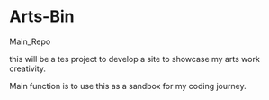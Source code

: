 # Arts-Bin
Main_Repo

this will be a tes project to develop a site to showcase my arts work creativity.

Main function is to use this as a sandbox for my coding journey.
